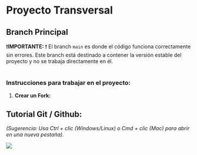 # Proyecto Transversal

## Branch Principal

:exclamation:**IMPORTANTE:** :exclamation: El branch `main` es donde el código funciona correctamente sin errores. Este branch está destinado a contener la versión estable del proyecto y no se trabaja directamente en él. <br> <br>

### Instrucciones para trabajar en el proyecto:

1. **Crear un Fork:**

## Tutorial Git / Github:

*(Sugerencia: Usa Ctrl + clic (Windows/Linux) o Cmd + clic (Mac) para abrir en una nueva pestaña).*

<a href="https://www.youtube.com/watch?v=mBYSUUnMt9M" target="_blank" > <img   src= "https://img.shields.io/badge/YouTube-FF0000?style=for-the-badge&logo=youtube&logoColor=white"> </a>

<!-- Cada desarrollador debe crear y trabajar en su propia branch. -->
   <!-- ```bash --> 
   <!-- git checkout -b nombre-de-tu-rama -->

